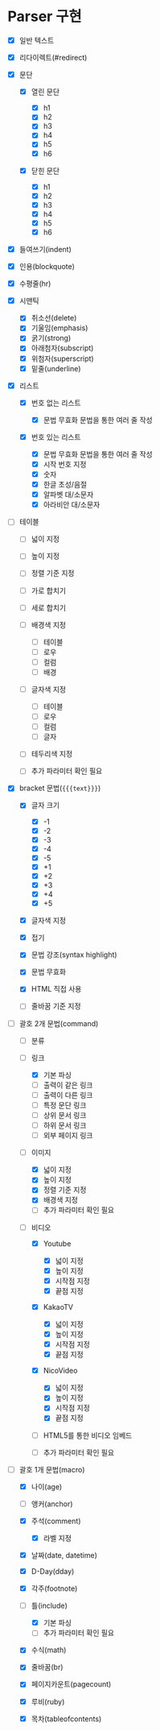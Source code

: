 # Parser 구현

- [x] 일반 텍스트
- [x] 리다이렉트(#redirect)
- [x] 문단

  - [x] 열린 문단

    - [x] h1
    - [x] h2
    - [x] h3
    - [x] h4
    - [x] h5
    - [x] h6

  - [x] 닫힌 문단

    - [x] h1
    - [x] h2
    - [x] h3
    - [x] h4
    - [x] h5
    - [x] h6

- [x] 들여쓰기(indent)
- [x] 인용(blockquote)
- [x] 수평줄(hr)
- [x] 시맨틱

  - [x] 취소선(delete)
  - [x] 기울임(emphasis)
  - [x] 굵기(strong)
  - [x] 아래첨자(subscript)
  - [x] 위첨자(superscript)
  - [x] 밑줄(underline)

- [x] 리스트

  - [x] 번호 없는 리스트

    - [x] 문법 무효화 문법을 통한 여러 줄 작성

  - [x] 번호 있는 리스트

    - [x] 문법 무효화 문법을 통한 여러 줄 작성
    - [x] 시작 번호 지정
    - [x] 숫자
    - [x] 한글 초성/음절
    - [x] 알파벳 대/소문자
    - [x] 아라비안 대/소문자

- [ ] 테이블

  - [ ] 넓이 지정
  - [ ] 높이 지정
  - [ ] 정렬 기준 지정
  - [ ] 가로 합치기
  - [ ] 세로 합치기
  - [ ] 배경색 지정

    - [ ] 테이블
    - [ ] 로우
    - [ ] 컬럼
    - [ ] 배경

  - [ ] 글자색 지정

    - [ ] 테이블
    - [ ] 로우
    - [ ] 컬럼
    - [ ] 글자

  - [ ] 테두리색 지정
  - [ ] 추가 파라미터 확인 필요

- [x] bracket 문법(`{{{text}}}`)

  - [x] 글자 크기

    - [x] -1
    - [x] -2
    - [x] -3
    - [x] -4
    - [x] -5
    - [x] +1
    - [x] +2
    - [x] +3
    - [x] +4
    - [x] +5

  - [x] 글자색 지정
  - [x] 접기
  - [x] 문법 강조(syntax highlight)
  - [x] 문법 무효화
  - [x] HTML 직접 사용
  - [ ] 줄바꿈 기준 지정

- [ ] 괄호 2개 문법(command)

  - [ ] 분류

  - [ ] 링크

    - [x] 기본 파싱
    - [ ] 출력이 같은 링크
    - [ ] 출력이 다른 링크
    - [ ] 특정 문단 링크
    - [ ] 상위 문서 링크
    - [ ] 하위 문서 링크
    - [ ] 외부 페이지 링크

  - [ ] 이미지

    - [x] 넓이 지정
    - [x] 높이 지정
    - [x] 정렬 기준 지정
    - [x] 배경색 지정
    - [ ] 추가 파라미터 확인 필요

  - [ ] 비디오

    - [x] Youtube

      - [x] 넓이 지정
      - [x] 높이 지정
      - [x] 시작점 지정
      - [x] 끝점 지정

    - [x] KakaoTV

      - [x] 넓이 지정
      - [x] 높이 지정
      - [x] 시작점 지정
      - [x] 끝점 지정

    - [x] NicoVideo

      - [x] 넓이 지정
      - [x] 높이 지정
      - [x] 시작점 지정
      - [x] 끝점 지정

    - [ ] HTML5를 통한 비디오 임베드
    - [ ] 추가 파라미터 확인 필요

- [ ] 괄호 1개 문법(macro)

  - [x] 나이(age)
  - [ ] 앵커(anchor)
  - [x] 주석(comment)

    - [x] 라벨 지정

  - [x] 날짜(date, datetime)
  - [x] D-Day(dday)
  - [x] 각주(footnote)
  - [ ] 틀(include)

    - [x] 기본 파싱
    - [ ] 추가 파라미터 확인 필요

  - [x] 수식(math)
  - [x] 줄바꿈(br)
  - [x] 페이지카운트(pagecount)
  - [x] 루비(ruby)
  - [x] 목차(tableofcontents)
